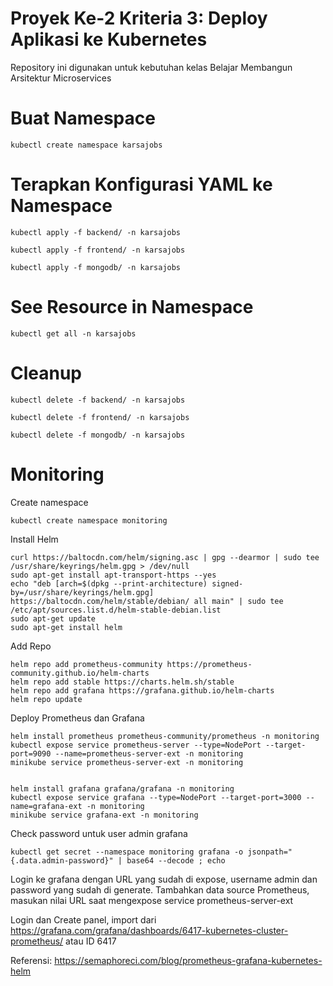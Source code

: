 # Proyek Ke-2 Kriteria 3: Deploy Aplikasi ke Kubernetes
Repository ini digunakan untuk kebutuhan kelas Belajar Membangun Arsitektur Microservices

# Buat Namespace
```
kubectl create namespace karsajobs
```
# Terapkan Konfigurasi YAML ke Namespace
```
kubectl apply -f backend/ -n karsajobs

kubectl apply -f frontend/ -n karsajobs

kubectl apply -f mongodb/ -n karsajobs

```
# See Resource in Namespace
```
kubectl get all -n karsajobs
```

# Cleanup
```
kubectl delete -f backend/ -n karsajobs

kubectl delete -f frontend/ -n karsajobs

kubectl delete -f mongodb/ -n karsajobs

```

# Monitoring 
Create namespace
```
kubectl create namespace monitoring
```
Install Helm
```
curl https://baltocdn.com/helm/signing.asc | gpg --dearmor | sudo tee /usr/share/keyrings/helm.gpg > /dev/null
sudo apt-get install apt-transport-https --yes
echo "deb [arch=$(dpkg --print-architecture) signed-by=/usr/share/keyrings/helm.gpg] https://baltocdn.com/helm/stable/debian/ all main" | sudo tee /etc/apt/sources.list.d/helm-stable-debian.list
sudo apt-get update
sudo apt-get install helm
```

Add Repo
```
helm repo add prometheus-community https://prometheus-community.github.io/helm-charts
helm repo add stable https://charts.helm.sh/stable
helm repo add grafana https://grafana.github.io/helm-charts
helm repo update
```

Deploy Prometheus dan Grafana
```
helm install prometheus prometheus-community/prometheus -n monitoring
kubectl expose service prometheus-server --type=NodePort --target-port=9090 --name=prometheus-server-ext -n monitoring
minikube service prometheus-server-ext -n monitoring


helm install grafana grafana/grafana -n monitoring
kubectl expose service grafana --type=NodePort --target-port=3000 --name=grafana-ext -n monitoring
minikube service grafana-ext -n monitoring
```

Check password untuk user admin grafana
```
kubectl get secret --namespace monitoring grafana -o jsonpath="{.data.admin-password}" | base64 --decode ; echo
```

Login ke grafana dengan URL yang sudah di expose, username admin dan password yang sudah di generate.
Tambahkan data source Prometheus, masukan nilai URL saat mengexpose service prometheus-server-ext

Login dan Create panel, import dari https://grafana.com/grafana/dashboards/6417-kubernetes-cluster-prometheus/ atau ID 6417

Referensi: https://semaphoreci.com/blog/prometheus-grafana-kubernetes-helm

